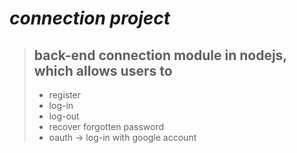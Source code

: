 # ***connection project***

>## back-end connection module in nodejs, which allows users to
>
>* register
>* log-in
>* log-out
>* recover forgotten password
>* oauth -> log-in with google account
